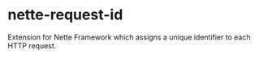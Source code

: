# nette-request-id
Extension for Nette Framework which assigns a unique identifier to each HTTP request.
